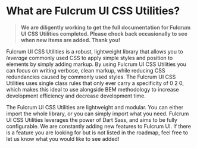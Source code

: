 # What are Fulcrum UI CSS Utilities?

>**We are diligently working to get the full documentation for Fulcrum UI CSS Utilities completed. Please check back occasionally to see when new items are added. Thank you!**

Fulcrum UI CSS Utilities is a robust, lightweight library that allows you to *leverage* commonly used CSS to apply simple styles and position to elements by simply adding markup. By using Fulcrum UI CSS Utilities you can focus on writing verbose, clean markup, while reducing CSS redundancies caused by commonly used styles. The Fulcrum UI CSS Utilities uses single class rules that only ever carry a specificity of 0 2 0, which makes this ideal to use alongside BEM methodology to increase development efficiency and decrease development time.

The Fulcrum UI CSS Utilities are lightweight and modular. You can either import the whole library, or you can simply import what you need. Fulcrum UI CSS Utilities leverages the power of Dart Sass, and aims to be fully configurable. We are constantly adding new features to Fulcrum UI. If there is a feature you are looking for but is not listed in the roadmap, feel free to let us know what you would like to see added!
